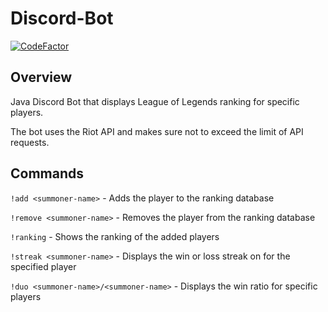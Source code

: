 # Discord-Bot
[![CodeFactor](https://www.codefactor.io/repository/github/s-porebski/discord-bot/badge)](https://www.codefactor.io/repository/github/s-porebski/discord-bot)

## Overview
Java Discord Bot that displays League of Legends ranking for specific players. 

The bot uses the Riot API and makes sure not to exceed the limit of API requests.

## Commands
`!add <summoner-name>` - Adds the player to the ranking database

`!remove <summoner-name>`  - Removes the player from the ranking database
  
`!ranking` - Shows the ranking of the added players

`!streak <summoner-name>`  - Displays the win or loss streak on for the specified player

`!duo <summoner-name>/<summoner-name>` - Displays the win ratio for specific players
